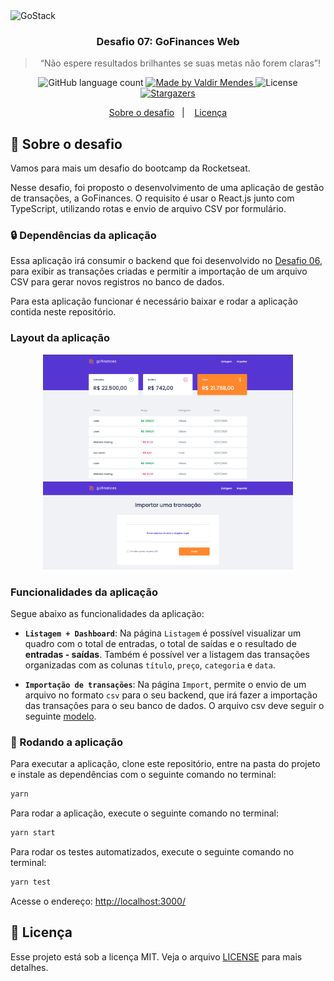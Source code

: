 <img alt="GoStack" src="https://storage.googleapis.com/golden-wind/bootcamp-gostack/header-desafios.png" />

<h3 align="center">
  Desafio 07: GoFinances Web
</h3>

<blockquote align="center">“Não espere resultados brilhantes se suas metas não forem claras”!</blockquote>

<p align="center">
  <img alt="GitHub language count" src="https://img.shields.io/github/languages/count/valdirmendesdev/gostack-fundamentos-reactjs?color=%2304D361">

  <a href="https://valdirmendes.dev">
    <img alt="Made by Valdir Mendes" src="https://img.shields.io/badge/made%20by-Valdir%20Mendes-%2304D361">
  </a>

  <img alt="License" src="https://img.shields.io/badge/license-MIT-%2304D361">

  <a href="https://github.com/valdirmendesdev/gostack-fundamentos-reactjs/stargazers">
    <img alt="Stargazers" src="https://img.shields.io/github/stars/valdirmendesdev/gostack-fundamentos-reactjs?style=social">
  </a>
</p>

<p align="center">
  <a href="#rocket-sobre-o-desafio">Sobre o desafio</a>&nbsp;&nbsp;&nbsp;|&nbsp;&nbsp;&nbsp;
  <a href="#memo-licença">Licença</a>
</p>

## :rocket: Sobre o desafio

Vamos para mais um desafio do bootcamp da Rocketseat.

Nesse desafio, foi proposto o desenvolvimento de uma aplicação de gestão de transações, a GoFinances. O requisito é usar o React.js junto com TypeScript, utilizando rotas e envio de arquivo CSV por formulário.


### :lock: Dependências da aplicação

Essa aplicação irá consumir o backend que foi desenvolvido no [Desafio 06](https://github.com/valdirmendesdev/gostack-database-upload), para exibir as transações criadas e permitir a importação de um arquivo CSV para gerar novos registros no banco de dados.

Para esta aplicação funcionar é necessário baixar e rodar a aplicação contida neste repositório.

### Layout da aplicação

<p align="center">
<img alt="Tela de dashboard" src=".github/dashboard.png" width="400">
<img alt="Tela de importação" src=".github/importacao.png" width="400">
</p>

### Funcionalidades da aplicação

Segue abaixo as funcionalidades da aplicação:

- **`Listagem + Dashboard`**: Na página `Listagem` é possível visualizar um quadro com o total de entradas, o total de saídas e o resultado de **entradas - saídas**. Também é possível ver a listagem das transações organizadas com as colunas `título`, `preço`, `categoria` e `data`.

- **`Importação de transações`**: Na página `Import`, permite o envio de um arquivo no formato `csv` para o seu backend, que irá fazer a importação das transações para o seu banco de dados. O arquivo csv deve seguir o seguinte [modelo](https://github.com/Rocketseat/bootcamp-gostack-desafios/blob/master/desafio-database-upload/assets/file.csv).

### :running: Rodando a aplicação

Para executar a aplicação, clone este repositório, entre na pasta do projeto e instale as dependências com o seguinte comando no terminal:

```bash
yarn
```

Para rodar a aplicação, execute o seguinte comando no terminal:

```bash
yarn start
```

Para rodar os testes automatizados, execute o seguinte comando no terminal:

```bash
yarn test
```

Acesse o endereço: [http://localhost:3000/](http://localhost:3000/)

## :memo: Licença

Esse projeto está sob a licença MIT. Veja o arquivo [LICENSE](LICENSE) para mais detalhes.
